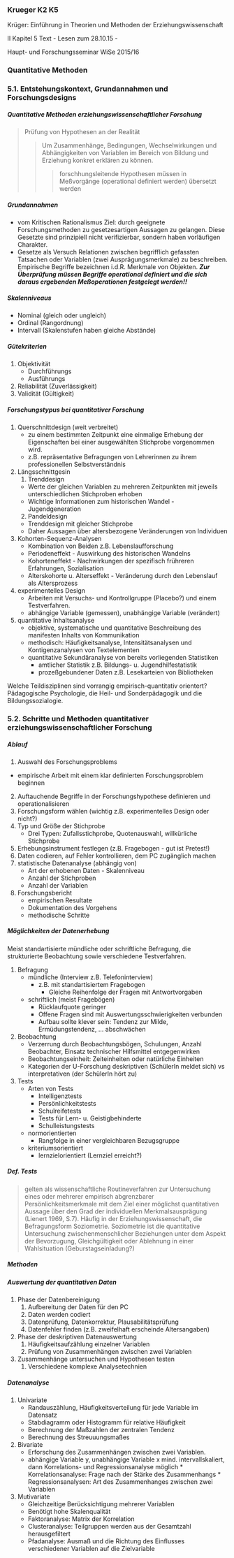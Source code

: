 ### Krueger K2 K5
Krüger: Einführung in Theorien und Methoden der Erziehungswissenschaft

II Kapitel 5 Text - Lesen zum 28.10.15 - 

Haupt- und Forschungsseminar WiSe 2015/16

### Quantitative Methoden

### 5.1. Entstehungskontext, Grundannahmen und Forschungsdesigns

##### Quantitative Methoden erziehungswissenschaftlicher Forschung
> Prüfung von Hypothesen an der Realität
>> Um Zusammenhänge, Bedingungen, Wechselwirkungen und Abhängigkeiten von Variablen im Bereich von Bildung und Erziehung konkret erklären zu können.
>>> forschhungsleitende Hypothesen müssen in Meßvorgänge (operational definiert werden) übersetzt werden

##### Grundannahmen
* vom Kritischen Rationalismus Ziel: durch geeignete Forschungsmethoden zu gesetzesartigen Aussagen zu gelangen.
Diese Gesetzte sind prinzipiell nicht verifizierbar, sondern haben vorläufigen Charakter.
* Gesetze als Versuch Relationen zwischen begrifflich gefassten Tatsachen oder Variablen (zwei Ausprägungsmerkmale) zu beschreiben.
Empirische Begriffe bezeichnen i.d.R. Merkmale von Objekten.
***Zur Überprüfung müssen Begriffe operational definiert und die sich daraus ergebenden Meßoperationen festgelegt werden!!***

##### Skalenniveaus
* Nominal (gleich oder ungleich)
* Ordinal (Rangordnung)
* Intervall (Skalenstufen haben gleiche Abstände)

##### Gütekriterien
1. Objektivität 
    * Durchführungs
    * Ausführungs
2. Reliabilität (Zuverlässigkeit)
3. Validität (Gültigkeit)

##### Forschungstypus bei quantitativer Forschung
1. Querschnittdesign (weit verbreitet)
    * zu einem bestimmten Zeitpunkt eine einmalige Erhebung der Eigenschaften bei einer ausgewählten Stichprobe vorgenommen wird.
    * z.B. repräsentative Befragungen von Lehrerinnen zu ihrem professionellen Selbstverständnis
2. Längsschnittgesin
    1. Trenddesign
      * Werte der gleichen Variablen zu mehreren Zeitpunkten mit jeweils unterschiedlichen Stichproben erhoben
      * Wichtige Informationen zum historischen Wandel - Jugendgeneration
     2. Pandeldesign
      * Trenddesign mit gleicher Stichprobe
      * Daher Aussagen über altersbezogene Veränderungen von Individuen
3. Kohorten-Sequenz-Analysen
    * Kombination von Beiden z.B. Lebenslaufforschung
    * Periodeneffekt - Auswirkung des historischen Wandelns
    * Kohorteneffekt - Nachwirkungen der spezifisch frühreren Erfahrungen, Sozialisation
    * Alterskohorte u. Alterseffekt - Veränderung durch den Lebenslauf als Altersprozess
4. experimentelles Design
    * Arbeiten mit Versuchs- und Kontrollgruppe (Placebo?) und einem Testverfahren.
    * abhängige Variable (gemessen), unabhängige Variable (verändert)
5. quantitative Inhaltsanalyse
    * objektive, systematische und quantitative Beschreibung des manifesten Inhalts von Kommunikation
    * methodisch: Häufigkeitsanalyse, Intensitätsanalysen und Kontigenzanalysen von Textelementen
    * quantitative Sekundäranalyse von bereits vorliegenden Statistiken
        * amtlicher Statistik z.B.  Bildungs- u. Jugendhilfestatistik
        * prozeßgebundener Daten z.B. Lesekarteien von Bibliotheken
  
Welche Teildisziplinen sind vorrangig empirisch-quantitativ orientert?
Pädagogische Psychologie, die Heil- und Sonderpädagogik und die Bildungssozialogie.



### 5.2. Schritte und Methoden quantitativer erziehungswissenschaftlicher Forschung
##### Ablauf

1. Auswahl des Forschungsproblems 
  * empirische Arbeit mit einem klar definierten Forschungsproblem beginnen
2. Auftauchende Begriffe in der Forschungshypothese definieren und operationalisieren
3. Forschungsform wählen (wichtig z.B. experimentelles Design oder nicht?)
4. Typ und Größe der Stichprobe 
    * Drei Typen: Zufallsstichprobe, Quotenauswahl, willkürliche Stichprobe
5. Erhebungsinstrument festlegen (z.B. Fragebogen - gut ist Pretest!)
6. Daten codieren, auf Fehler kontrollieren, dem PC zugänglich machen
7. statistische Datenanalyse (abhängig von)
    * Art der erhobenen Daten - Skalenniveau
    * Anzahl der Stichproben
    * Anzahl der Variablen
8. Forschungsbericht
    * empirischen Resultate
    * Dokumentation des Vorgehens
    * methodische Schritte

##### Möglichkeiten der Datenerhebung
Meist standartisierte mündliche oder schriftliche Befragung,
die strukturierte Beobachtung sowie verschiedene Testverfahren.

1. Befragung
    * mündliche (Interview z.B. Telefoninterview)
      * z.B. mit standartisiertem Fragebogen
        * Gleiche Reihenfolge der Fragen mit Antwortvorgaben
    * schriftlich (meist Fragebögen)
      * Rücklaufquote geringer
      * Offene Fragen sind mit Auswertungsschwierigkeiten verbunden
      * Aufbau sollte klever sein: Tendenz zur Milde, Ermüdungstendenz, ... abschwächen
2. Beobachtung
      * Verzerrung durch Beobachtungsbögen, Schulungen, Anzahl Beobachter, Einsatz technischer Hilfsmittel entgegenwirken
      * Beobachtungseinheit: Zeiteinheiten oder natürliche Einheiten
      * Kategorien der U-Forschung deskriptiven (SchülerIn meldet sich) vs interpretativen (der SchülerIn hört zu)
3. Tests
      * Arten von Tests
         * Intelligenztests
         * Persönlichkeitstests
         * Schulreifetests
         * Tests für Lern- u. Geistigbehinderte 
         * Schulleistungstests
      * normorientierten
         * Rangfolge in einer vergleichbaren Bezugsgruppe
      * kriteriumsorientiert
         * lernzielorientiert (Lernziel erreicht?)

##### Def. Tests
> gelten als wissenschaftliche Routineverfahren zur Untersuchung eines oder mehrerer empirisch abgrenzbarer
> Persönlichkeitsmerkmale mit dem Ziel einer möglichst quantitativen Aussage über den Grad der individuellen Merkmalsausprägung (Lienert 1969, S.7).
Häufig in der Erziehungswissenschaft, die Befragungsform Soziometrie.
Soziometrie ist die quantitative Untersuchung zwischenmenschlicher Beziehungen unter dem Aspekt der Bevorzugung,
Gleichgültigkeit oder Ablehnung in einer Wahlsituation (Geburstagseinladung?)

##### Methoden
##### Auswertung der quantitativen Daten
1. Phase der Datenbereinigung
      1. Aufbereitung der Daten für den PC
      2. Daten werden codiert
      3. Datenprüfung, Datenkorrektur, Plausabilitätsprüfung 
      4. Datenfehler finden (z.B. zweifelhaft erscheinde Altersangaben)
2. Phase der deskriptiven Datenauswertung
      1. Häufigkeitsaufzählung einzelner Variablen
      2. Prüfung von Zusammenhängen zwischen zwei Variablen
3. Zusammenhänge untersuchen und Hypothesen testen
      1. Verschiedene komplexe Analysetechnien

##### Datenanalyse 
1. Univariate
      * Randauszählung, Häufigkeitsverteilung für jede Variable im Datensatz
      * Stabdiagramm oder Histogramm für relative Häufigkeit
      * Berechnung der Maßzahlen der zentralen Tendenz
      * Berechnung des Streuuungsmaßes
2. Bivariate
      * Erforschung des Zusammenhängen zwischen zwei Variablen.
      * abhängige Variable y, unabhängige Variable x mind. intervallskaliert, dann Korrelations- und Regressionsanalyse möglich
       * Korrelationsanalyse: Frage nach der Stärke des Zusammenhangs
       * Regressionsanalysen: Art des Zusammenhanges zwischen zwei Variablen
3. Mutivariate 
      * Gleichzeitige Berücksichtigung mehrerer Variablen
      * Benötigt hohe Skalenqualität
      * Faktoranalyse: Matrix der Korrelation 
      * Clusteranalyse: Teilgruppen werden aus der Gesamtzahl herausgefiltert
      * Pfadanalyse: Ausmaß und die Richtung des Einflusses verschiedener Variablen auf die Zielvariable

